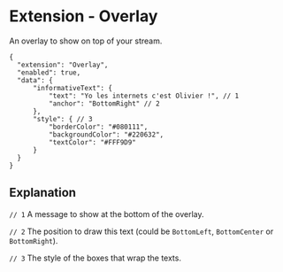 # Extension - Overlay

An overlay to show on top of your stream.

```json5
{
  "extension": "Overlay",
  "enabled": true,
  "data": {
      "informativeText": {
          "text": "Yo les internets c'est Olivier !", // 1
          "anchor": "BottomRight" // 2
      },
      "style": { // 3
          "borderColor": "#080111",
          "backgroundColor": "#220632",
          "textColor": "#FFF9D9"
      }
  }
}
```

## Explanation

`// 1` A message to show at the bottom of the overlay.

`// 2` The position to draw this text (could be `BottomLeft`, `BottomCenter` or `BottomRight`).

`// 3` The style of the boxes that wrap the texts.
